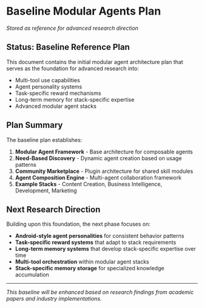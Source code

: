 # Baseline Modular Agents Plan
*Stored as reference for advanced research direction*

## Status: Baseline Reference Plan
This document contains the initial modular agent architecture plan that serves as the foundation for advanced research into:
- Multi-tool use capabilities
- Agent personality systems  
- Task-specific reward mechanisms
- Long-term memory for stack-specific expertise
- Advanced modular agent stacks

## Plan Summary
The baseline plan establishes:
1. **Modular Agent Framework** - Base architecture for composable agents
2. **Need-Based Discovery** - Dynamic agent creation based on usage patterns
3. **Community Marketplace** - Plugin architecture for shared skill modules
4. **Agent Composition Engine** - Multi-agent collaboration framework
5. **Example Stacks** - Content Creation, Business Intelligence, Development, Marketing

## Next Research Direction
Building upon this foundation, the next phase focuses on:
- **Android-style agent personalities** for consistent behavior patterns
- **Task-specific reward systems** that adapt to stack requirements
- **Long-term memory systems** that develop stack-specific expertise over time
- **Multi-tool orchestration** within modular agent stacks
- **Stack-specific memory storage** for specialized knowledge accumulation

---
*This baseline will be enhanced based on research findings from academic papers and industry implementations.*